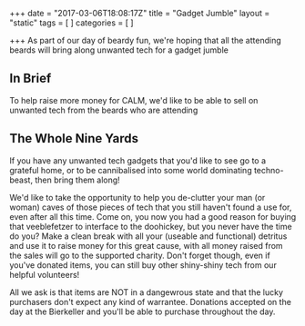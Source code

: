 +++
date = "2017-03-06T18:08:17Z"
title = "Gadget Jumble"
layout = "static"
tags = [
]
categories = [
]

+++
As part of our day of beardy fun, we're hoping that all the attending beards will bring along unwanted tech for a gadget jumble

## In Brief

To help raise more money for CALM, we'd like to be able to sell on unwanted tech from the beards who are attending

## The Whole Nine Yards

If you have any unwanted tech gadgets that you'd like to see go to a grateful home, or to be cannibalised into some world dominating techno-beast, then bring them along!

We'd like to take the opportunity to help you de-clutter your man (or woman) caves of those pieces of tech that you still haven't found a use for, even after all this time.
Come on, you now you had a good reason for buying that veeblefetzer to interface to the doohickey, but you never have the time do you?
Make a clean break with all your (useable and functional) detritus and use it to raise money for this great cause, with all money raised from the sales will go to the supported charity.
Don't forget though, even if you've donated items, you can still buy other shiny-shiny tech from our helpful volunteers!

All we ask is that items are NOT in a dangewrous state and that the lucky purchasers don't expect any kind of warrantee. Donations accepted on the day at the Bierkeller and you'll be able to purchase throughout the day.
